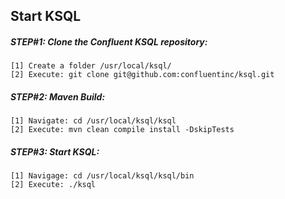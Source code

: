 ## Start KSQL

##### STEP#1: Clone the Confluent KSQL repository:

```
[1] Create a folder /usr/local/ksql/
[2] Execute: git clone git@github.com:confluentinc/ksql.git
```

##### STEP#2: Maven Build:

```
[1] Navigate: cd /usr/local/ksql/ksql
[2] Execute: mvn clean compile install -DskipTests
```

##### STEP#3: Start KSQL:

```
[1] Navigage: cd /usr/local/ksql/ksql/bin
[2] Execute: ./ksql
```
